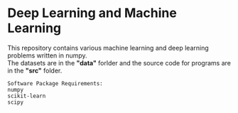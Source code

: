# Deep Learning and Machine Learning
This repository contains various machine learning and deep learning problems written in numpy.<br>
The datasets are in the **"data"** forlder and the source code for programs are in the **"src"** folder.
```
Software Package Requirements:
numpy
scikit-learn
scipy
```